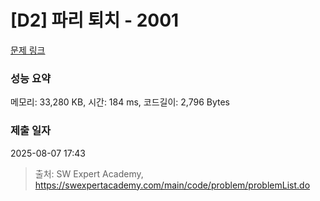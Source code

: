 # [D2] 파리 퇴치 - 2001 

[문제 링크](https://swexpertacademy.com/main/code/problem/problemDetail.do?contestProbId=AV5PzOCKAigDFAUq) 

### 성능 요약

메모리: 33,280 KB, 시간: 184 ms, 코드길이: 2,796 Bytes

### 제출 일자

2025-08-07 17:43



> 출처: SW Expert Academy, https://swexpertacademy.com/main/code/problem/problemList.do